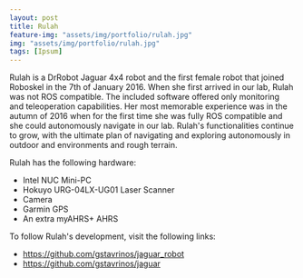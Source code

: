```yaml
---
layout: post
title: Rulah
feature-img: "assets/img/portfolio/rulah.jpg"
img: "assets/img/portfolio/rulah.jpg"
tags: [Ipsum]
---
```



Rulah is a DrRobot Jaguar 4x4 robot and the first female robot that
joined Roboskel in the 7th of January 2016. When she first arrived in 
our lab, Rulah was not ROS compatible. The included software offered only
monitoring and teleoperation capabilities. Her most memorable experience
was in the autumn of 2016 when for the first time she was fully ROS
compatible and she could autonomously navigate in our lab. Rulah's
functionalities continue to grow, with the ultimate plan of navigating
and exploring autonomously in outdoor and environments and rough terrain.

Rulah has the following hardware:
 * Intel NUC Mini-PC
 * Hokuyo URG-04LX-UG01 Laser Scanner
 * Camera
 * Garmin GPS
 * An extra myAHRS+ AHRS

To follow Rulah's development, visit the following links:
  * <https://github.com/gstavrinos/jaguar_robot>
  * <https://github.com/gstavrinos/jaguar>